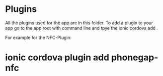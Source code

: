 # Plugins

All the plugins used for the app are in this folder. 
To add a plugin to your app go to the app root with command line and tpye the ionic cordova add <your plugin>. 

For example for the NFC-Plugin:
# ionic cordova plugin add phonegap-nfc
